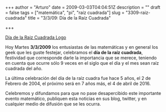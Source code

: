+++
author = "Arturo"
date = 2009-03-03T04:04:51Z
description = ""
draft = false
tags = ["matemática", "pi", "raíz cuadrada"]
slug = "3309-raiz-cuadrada"
title = "3/3/09: Día de la Raíz Cuadrada"

+++

[Día de la Raiz Cuadrada Logo](/images/import/142-logotipo-dia-raiz-cuadrada.jpg)

Hoy Martes **3/3/2009** los entusiastas de las matemáticas y en general los geek que les guste festejar, celebramos el **día de la raíz cuadrada**, festividad que corresponde darle la importancia que se merece, teniendo en cuenta que ocurre sólo 9 veces en el siglo que el día y el mes sean raíz cuadrada del año.

La última celebración del día de la raíz cuadra fue hace 5 años, el 2 de Febrero de 2004, el próximo será en 7 años más, el 4 de abril de 2016.

Celebremos y difundamos para que no pase desapercibido este importante evento matemático, publiquen esta noticias en sus blog, twitter, y en cualquier medio de difusión que se les ocurra.
